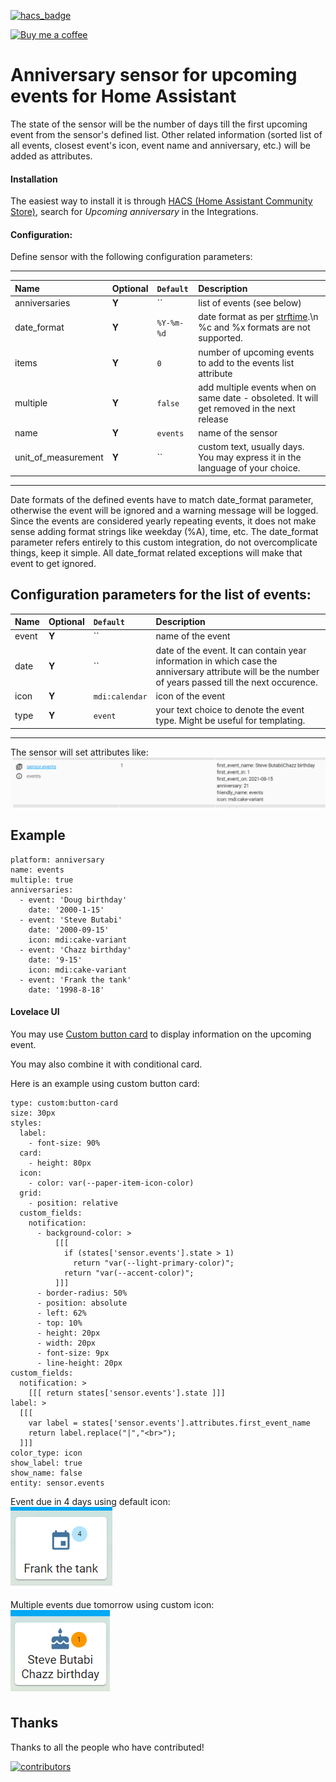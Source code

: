 [![hacs_badge](https://img.shields.io/badge/HACS-Default-orange.svg)](https://github.com/hacs/integration)

<p><a href="https://www.buymeacoffee.com/6rF5cQl" rel="nofollow" target="_blank"><img src="https://camo.githubusercontent.com/c070316e7fb193354999ef4c93df4bd8e21522fa/68747470733a2f2f696d672e736869656c64732e696f2f7374617469632f76312e7376673f6c6162656c3d4275792532306d6525323061253230636f66666565266d6573736167653d25463025394625413525413826636f6c6f723d626c61636b266c6f676f3d6275792532306d6525323061253230636f66666565266c6f676f436f6c6f723d7768697465266c6162656c436f6c6f723d366634653337" alt="Buy me a coffee" data-canonical-src="https://img.shields.io/static/v1.svg?label=Buy%20me%20a%20coffee&amp;message=%F0%9F%A5%A8&amp;color=black&amp;logo=buy%20me%20a%20coffee&amp;logoColor=white&amp;labelColor=b0c4de" style="max-width:100%;"></a></p>

# Anniversary sensor for upcoming events for Home Assistant

The state of the sensor will be the number of days till the first upcoming event from the sensor's defined list.
Other related information (sorted list of all events, closest event's icon, event name and anniversary, etc.) will be added as attributes.

#### Installation
The easiest way to install it is through [HACS (Home Assistant Community Store)](https://github.com/hacs/integration),
search for <i>Upcoming anniversary</i> in the Integrations.<br />

#### Configuration:
Define sensor with the following configuration parameters:<br />

---
| Name | Optional | `Default` | Description |
| :---- | :---- | :------- | :----------- |
| anniversaries | **Y** | `` | list of events (see below) |
| date_format | **Y** | `%Y-%m-%d` | date format as per [strftime](https://strftime.org).\n %c and %x formats are not supported. |
| items | **Y** | `0` | number of upcoming events to add to the events list attribute |
| multiple | **Y** | `false` | add multiple events when on same date - obsoleted. It will get removed in the next release |
| name | **Y** | `events` | name of the sensor |
| unit_of_measurement | **Y** | `` | custom text, usually days. You may express it in the language of your choice. |
---

Date formats of the defined events have to match date_format parameter, otherwise the event will be ignored and a warning message will be logged.<br>
Since the events are considered yearly repeating events, it does not make sense adding format strings like weekday (%A), time, etc. The date_format parameter refers entirely to this custom integration, do not overcomplicate things, keep it simple. All date_format related exceptions will make that event to get ignored.

Configuration parameters for the list of events:
---
| Name | Optional | `Default` | Description |
| :---- | :---- | :------- | :----------- |
| event | **Y** | `` | name of the event |
| date | **Y** | `` | date of the event. It can contain year information in which case the anniversary attribute will be the number of years passed till the next occurence. |
| icon | **Y** | `mdi:calendar` | icon of the event |
| type | **Y** | `event` | your text choice to denote the event type. Might be useful for templating. |
---

The sensor will set attributes like:
![Anniversary attributes](https://raw.githubusercontent.com/amaximus/anniversary/main/anniversary3.png)

## Example
```
platform: anniversary
name: events
multiple: true
anniversaries:
  - event: 'Doug birthday'
    date: '2000-1-15'
  - event: 'Steve Butabi'
    date: '2000-09-15'
    icon: mdi:cake-variant
  - event: 'Chazz birthday'
    date: '9-15'
    icon: mdi:cake-variant
  - event: 'Frank the tank'
    date: '1998-8-18'
```

#### Lovelace UI
You may use [Custom button card](https://github.com/custom-cards/button-card) to display information on the upcoming event.

You may also combine it with conditional card.

Here is an example using custom button card:
```
type: custom:button-card
size: 30px
styles:
  label:
    - font-size: 90%
  card:
    - height: 80px
  icon:
    - color: var(--paper-item-icon-color)
  grid:
    - position: relative
  custom_fields:
    notification:
      - background-color: >
          [[[
            if (states['sensor.events'].state > 1)
              return "var(--light-primary-color)";
            return "var(--accent-color)";
          ]]]
      - border-radius: 50%
      - position: absolute
      - left: 62%
      - top: 10%
      - height: 20px
      - width: 20px
      - font-size: 9px
      - line-height: 20px
custom_fields:
  notification: >
    [[[ return states['sensor.events'].state ]]]
label: >
  [[[
    var label = states['sensor.events'].attributes.first_event_name
    return label.replace("|","<br>");
  ]]]
color_type: icon
show_label: true
show_name: false
entity: sensor.events
```

Event due in 4 days using default icon:<br>
![Event due in 4 days using default icon](https://raw.githubusercontent.com/amaximus/anniversary/main/anniversary1.png)

Multiple events due tomorrow using custom icon:<br>
![Multiple events due tomorrow using custom icon](https://raw.githubusercontent.com/amaximus/anniversary/main/anniversary2.png)

## Thanks

Thanks to all the people who have contributed!

[![contributors](https://contributors-img.web.app/image?repo=amaximus/anniversary)](https://github.com/amaximus/anniversary/graphs/contributors)
